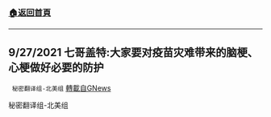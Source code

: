 ###  [:house:返回首頁](https://github.com/ourhimalayas/txt)
---


## 9/27/2021 七哥盖特:大家要对疫苗灾难带来的脑梗、心梗做好必要的防护
` 秘密翻译组-北美组` [轉載自GNews](https://gnews.org/zh-hans/1559252/)

秘密翻译组-北美组

